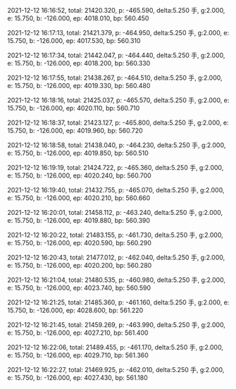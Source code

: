 2021-12-12 16:16:52, total: 21420.320, p: -465.590, delta:5.250 手, g:2.000, e: 15.750, b: -126.000, ep: 4018.010, bp: 560.450

2021-12-12 16:17:13, total: 21421.379, p: -464.950, delta:5.250 手, g:2.000, e: 15.750, b: -126.000, ep: 4017.530, bp: 560.310

2021-12-12 16:17:34, total: 21442.047, p: -464.440, delta:5.250 手, g:2.000, e: 15.750, b: -126.000, ep: 4018.200, bp: 560.330

2021-12-12 16:17:55, total: 21438.267, p: -464.510, delta:5.250 手, g:2.000, e: 15.750, b: -126.000, ep: 4019.330, bp: 560.480

2021-12-12 16:18:16, total: 21425.037, p: -465.570, delta:5.250 手, g:2.000, e: 15.750, b: -126.000, ep: 4020.110, bp: 560.710

2021-12-12 16:18:37, total: 21423.127, p: -465.800, delta:5.250 手, g:2.000, e: 15.750, b: -126.000, ep: 4019.960, bp: 560.720

2021-12-12 16:18:58, total: 21438.040, p: -464.230, delta:5.250 手, g:2.000, e: 15.750, b: -126.000, ep: 4019.850, bp: 560.510

2021-12-12 16:19:19, total: 21424.722, p: -465.360, delta:5.250 手, g:2.000, e: 15.750, b: -126.000, ep: 4020.240, bp: 560.700

2021-12-12 16:19:40, total: 21432.755, p: -465.070, delta:5.250 手, g:2.000, e: 15.750, b: -126.000, ep: 4020.210, bp: 560.660

2021-12-12 16:20:01, total: 21458.112, p: -463.240, delta:5.250 手, g:2.000, e: 15.750, b: -126.000, ep: 4019.880, bp: 560.390

2021-12-12 16:20:22, total: 21483.155, p: -461.730, delta:5.250 手, g:2.000, e: 15.750, b: -126.000, ep: 4020.590, bp: 560.290

2021-12-12 16:20:43, total: 21477.012, p: -462.040, delta:5.250 手, g:2.000, e: 15.750, b: -126.000, ep: 4020.200, bp: 560.280

2021-12-12 16:21:04, total: 21480.535, p: -460.980, delta:5.250 手, g:2.000, e: 15.750, b: -126.000, ep: 4023.740, bp: 560.590

2021-12-12 16:21:25, total: 21485.360, p: -461.160, delta:5.250 手, g:2.000, e: 15.750, b: -126.000, ep: 4028.600, bp: 561.220

2021-12-12 16:21:45, total: 21459.269, p: -463.990, delta:5.250 手, g:2.000, e: 15.750, b: -126.000, ep: 4027.210, bp: 561.400

2021-12-12 16:22:06, total: 21489.455, p: -461.170, delta:5.250 手, g:2.000, e: 15.750, b: -126.000, ep: 4029.710, bp: 561.360

2021-12-12 16:22:27, total: 21469.925, p: -462.010, delta:5.250 手, g:2.000, e: 15.750, b: -126.000, ep: 4027.430, bp: 561.180